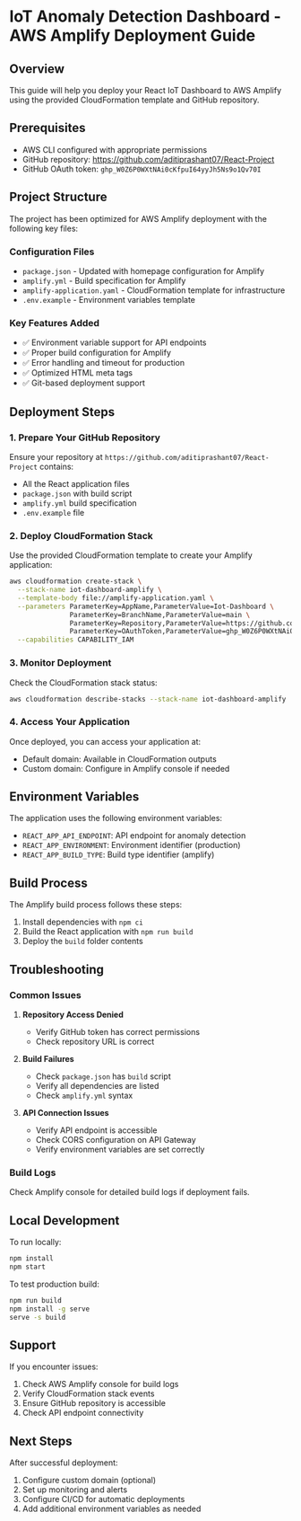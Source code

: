# IoT Anomaly Detection Dashboard - AWS Amplify Deployment Guide

## Overview
This guide will help you deploy your React IoT Dashboard to AWS Amplify using the provided CloudFormation template and GitHub repository.

## Prerequisites
- AWS CLI configured with appropriate permissions
- GitHub repository: https://github.com/aditiprashant07/React-Project
- GitHub OAuth token: `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`

## Project Structure
The project has been optimized for AWS Amplify deployment with the following key files:

### Configuration Files
- `package.json` - Updated with homepage configuration for Amplify
- `amplify.yml` - Build specification for Amplify
- `amplify-application.yaml` - CloudFormation template for infrastructure
- `.env.example` - Environment variables template

### Key Features Added
- ✅ Environment variable support for API endpoints
- ✅ Proper build configuration for Amplify
- ✅ Error handling and timeout for production
- ✅ Optimized HTML meta tags
- ✅ Git-based deployment support

## Deployment Steps

### 1. Prepare Your GitHub Repository
Ensure your repository at `https://github.com/aditiprashant07/React-Project` contains:
- All the React application files
- `package.json` with build script
- `amplify.yml` build specification
- `.env.example` file

### 2. Deploy CloudFormation Stack
Use the provided CloudFormation template to create your Amplify application:

```bash
aws cloudformation create-stack \
  --stack-name iot-dashboard-amplify \
  --template-body file://amplify-application.yaml \
  --parameters ParameterKey=AppName,ParameterValue=Iot-Dashboard \
               ParameterKey=BranchName,ParameterValue=main \
               ParameterKey=Repository,ParameterValue=https://github.com/aditiprashant07/React-Project \
               ParameterKey=OAuthToken,ParameterValue=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 \
  --capabilities CAPABILITY_IAM
```

### 3. Monitor Deployment
Check the CloudFormation stack status:
```bash
aws cloudformation describe-stacks --stack-name iot-dashboard-amplify
```

### 4. Access Your Application
Once deployed, you can access your application at:
- Default domain: Available in CloudFormation outputs
- Custom domain: Configure in Amplify console if needed

## Environment Variables
The application uses the following environment variables:

- `REACT_APP_API_ENDPOINT`: API endpoint for anomaly detection
- `REACT_APP_ENVIRONMENT`: Environment identifier (production)
- `REACT_APP_BUILD_TYPE`: Build type identifier (amplify)

## Build Process
The Amplify build process follows these steps:
1. Install dependencies with `npm ci`
2. Build the React application with `npm run build`
3. Deploy the `build` folder contents

## Troubleshooting

### Common Issues
1. **Repository Access Denied**
   - Verify GitHub token has correct permissions
   - Check repository URL is correct

2. **Build Failures**
   - Check `package.json` has `build` script
   - Verify all dependencies are listed
   - Check `amplify.yml` syntax

3. **API Connection Issues**
   - Verify API endpoint is accessible
   - Check CORS configuration on API Gateway
   - Verify environment variables are set correctly

### Build Logs
Check Amplify console for detailed build logs if deployment fails.

## Local Development
To run locally:
```bash
npm install
npm start
```

To test production build:
```bash
npm run build
npm install -g serve
serve -s build
```

## Support
If you encounter issues:
1. Check AWS Amplify console for build logs
2. Verify CloudFormation stack events
3. Ensure GitHub repository is accessible
4. Check API endpoint connectivity

## Next Steps
After successful deployment:
1. Configure custom domain (optional)
2. Set up monitoring and alerts
3. Configure CI/CD for automatic deployments
4. Add additional environment variables as needed
